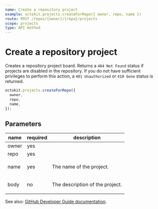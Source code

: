 ```yaml
---
name: Create a repository project
example: octokit.projects.createForRepo({ owner, repo, name })
route: POST /repos/{owner}/{repo}/projects
scope: projects
type: API method
---
```


# Create a repository project

Creates a repository project board. Returns a `404 Not Found` status if projects are disabled in the repository. If you do not have sufficient privileges to perform this action, a `401 Unauthorized` or `410 Gone` status is returned.

```js
octokit.projects.createForRepo({
  owner,
  repo,
  name,
});
```

## Parameters

<table>
  <thead>
    <tr>
      <th>name</th>
      <th>required</th>
      <th>description</th>
    </tr>
  </thead>
  <tbody>
    <tr><td>owner</td><td>yes</td><td>

</td></tr>
<tr><td>repo</td><td>yes</td><td>

</td></tr>
<tr><td>name</td><td>yes</td><td>

The name of the project.

</td></tr>
<tr><td>body</td><td>no</td><td>

The description of the project.

</td></tr>
  </tbody>
</table>

See also: [GitHub Developer Guide documentation](https://docs.github.com/v3/projects/#create-a-repository-project).
